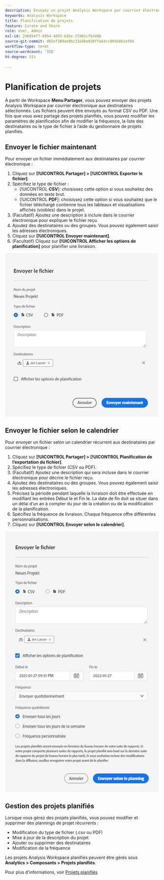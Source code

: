 ```yaml
---
description: Envoyez un projet Analysis Workspace par courrier électronique ou planifiez sa livraison.
keywords: Analysis Workspace
title: Planification de projets
feature: Curate and Share
role: User, Admin
exl-id: 2d6854f7-8954-4d55-b2be-25981cfb348b
source-git-commit: d65ef389ae9bc3164be928ffe64cc805b8b1e59d
workflow-type: tm+mt
source-wordcount: '315'
ht-degree: 51%

---
```


# Planification de projets

À partir de Workspace **Menu Partager**, vous pouvez envoyer des projets Analysis Workspace par courrier électronique aux destinataires sélectionnés. Les fichiers peuvent être envoyés au format CSV ou PDF. Une fois que vous avez partagé des projets planifiés, vous pouvez modifier les paramètres de planification afin de modifier la fréquence, la liste des destinataires ou le type de fichier à l’aide du gestionnaire de projets planifiés.

## Envoyer le fichier maintenant

Pour envoyer un fichier immédiatement aux destinataires par courrier électronique :

1. Cliquez sur **[!UICONTROL Partager] > [!UICONTROL Exporter le fichier]**.
1. Spécifiez le type de fichier :
   * [!UICONTROL **CSV**]: choisissez cette option si vous souhaitez des données en texte brut.
   * [!UICONTROL **PDF**]: choisissez cette option si vous souhaitez que le fichier téléchargé contienne tous les tableaux et visualisations affichés (visibles) dans le projet.
1. (Facultatif) Ajoutez une description à inclure dans le courrier électronique pour expliquer le fichier reçu.
1. Ajoutez des destinataires ou des groupes. Vous pouvez également saisir les adresses électroniques.
1. Cliquez sur **[!UICONTROL Envoyer maintenant]**.
1. (Facultatif) Cliquez sur **[!UICONTROL Afficher les options de planification]** pour planifier une livraison.

![Envoyer le fichier maintenant](assets/send-file-now.png)

## Envoyer le fichier selon le calendrier

Pour envoyer un fichier selon un calendrier récurrent aux destinataires par courrier électronique :

1. Cliquez sur **[!UICONTROL Partager] > [!UICONTROL Planification de l’exportation du fichier]**.
1. Spécifiez le type de fichier (CSV ou PDF).
1. (Facultatif) Ajoutez une description qui sera incluse dans le courrier électronique pour décrire le fichier reçu.
1. Ajoutez des destinataires ou des groupes. Vous pouvez également saisir les adresses électroniques.
1. Précisez la période pendant laquelle la livraison doit être effectuée en modifiant les entrées Début le et Fin le. La date de fin doit se situer dans un délai d’un an à compter du jour de la création ou de la modification de la planification.
1. Spécifiez la fréquence de livraison. Chaque fréquence offre différentes personnalisations.
1. Cliquez sur **[!UICONTROL Envoyer selon le calendrier]**.

![](assets/send-on-schedule.png)

## Gestion des projets planifiés

Lorsque vous gérez des projets planifiés, vous pouvez modifier et supprimer des plannings de projet récurrents :

* Modification du type de fichier (.csv ou PDF)
* Mise à jour de la description du projet
* Ajouter ou supprimer des destinataires
* Modification de la fréquence


Les projets Analysis Workspace planifiés peuvent être gérés sous **Analytics > Composants > Projets planifiés**.

Pour plus d’informations, voir [Projets planifiés](/help/components/scheduled-projects-manager.md)
